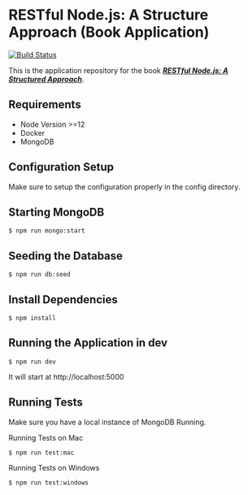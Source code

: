 # RESTful Node.js: A Structure Approach (Book Application)

[![Build Status](https://travis-ci.com/restful-node/restful-nodejs-app.svg?branch=master)](https://travis-ci.com/restful-node/restful-nodejs-app)

This is the application repository for the book ***[RESTful Node.js: A Structured Approach](https://restfulnode.com)***.

## Requirements

- Node Version >=12
- Docker
- MongoDB

## Configuration Setup

Make sure to setup the configuration properly in the config directory.

## Starting MongoDB

```
$ npm run mongo:start
```

## Seeding the Database

```
$ npm run db:seed
```

## Install Dependencies

```
$ npm install
```

## Running the Application in dev

```
$ npm run dev
```

It will start at http://localhost:5000

## Running Tests

Make sure you have a local instance of MongoDB Running.

Running Tests on Mac

```
$ npm run test:mac
```

Running Tests on Windows

```
$ npm run test:windows
```
